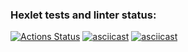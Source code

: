 ### Hexlet tests and linter status:
[![Actions Status](https://github.com/tanuki-evil1/python-project-49/actions/workflows/hexlet-check.yml/badge.svg)](https://github.com/tanuki-evil1/python-project-49/actions)
[![asciicast](https://asciinema.org/a/kMQeKUaciyhwUSJd28J8oXJwH.svg)](https://asciinema.org/a/kMQeKUaciyhwUSJd28J8oXJwH)
[![asciicast](https://asciinema.org/a/kMQeKUaciyhwUSJd28J8oXJwH.svg)](https://asciinema.org/a/kMQeKUaciyhwUSJd28J8oXJwH)

